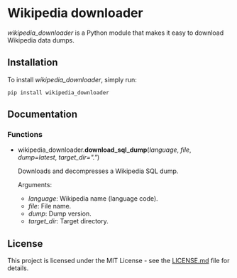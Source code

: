 # Wikipedia downloader
*wikipedia_downloader* is a Python module that makes it easy to download Wikipedia data dumps.
## Installation
To install *wikipedia_downloader*, simply run:
```
pip install wikipedia_downloader
```
## Documentation
### Functions
- wikipedia_downloader.**download_sql_dump**(*language*, *file*, *dump=latest*, *target_dir="."*)

  Downloads and decompresses a Wikipedia SQL dump.
  
  Arguments:
  - *language*: Wikipedia name (language code).
  - *file*: File name.
  - *dump*: Dump version.
  - *target_dir*: Target directory.
## License
This project is licensed under the MIT License - see the [LICENSE.md](LICENSE.md) file for details.